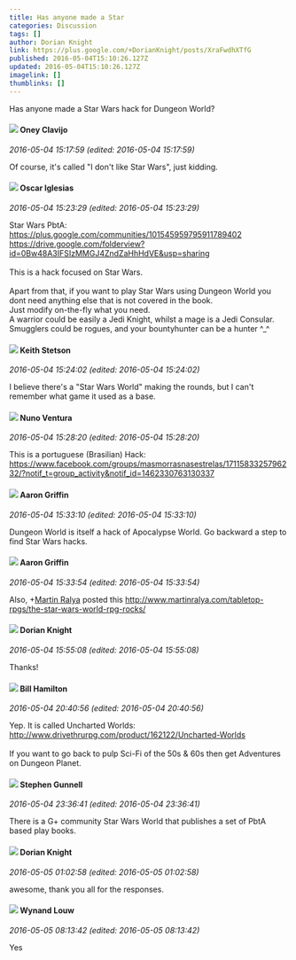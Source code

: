 ```yaml
---
title: Has anyone made a Star
categories: Discussion
tags: []
author: Dorian Knight
link: https://plus.google.com/+DorianKnight/posts/XraFwdhXTfG
published: 2016-05-04T15:10:26.127Z
updated: 2016-05-04T15:10:26.127Z
imagelink: []
thumblinks: []
---
```


Has anyone made a Star Wars hack for Dungeon World? 
<div id='comment z121zjpxpzuozlixs04cizno4s2cghryi20'>
  <h4><img src='{{site.baseurl}}//images/avatars/110983326464970369421_photo.jpg'> Oney Clavijo</h4>
      <p><cite>2016-05-04 15:17:59 (edited: 2016-05-04 15:17:59)</cite></p>
        <p>Of course, it&#39;s called &quot;I don&#39;t like Star Wars&quot;, just kidding.</p>
</div>
        

<div id='comment z121zjpxpzuozlixs04cizno4s2cghryi20'>
  <h4><img src='{{site.baseurl}}//images/avatars/109372144039403367253_photo.jpg'> Oscar Iglesias</h4>
      <p><cite>2016-05-04 15:23:29 (edited: 2016-05-04 15:23:29)</cite></p>
        <p>Star Wars PbtA: <a href="https://plus.google.com/communities/101545959795911789402" class="ot-anchor">https://plus.google.com/communities/101545959795911789402</a><br /><a href="https://drive.google.com/folderview?id=0Bw48A3IFSIzMMGJ4ZndZaHhHdVE&amp;usp=sharing" class="ot-anchor">https://drive.google.com/folderview?id=0Bw48A3IFSIzMMGJ4ZndZaHhHdVE&amp;usp=sharing</a><br /><br />This is a hack focused on Star Wars.<br /><br />Apart from that, if you want to play Star Wars using Dungeon World you dont need anything else that is not covered in the book.<br />Just modify on-the-fly what you need. <br />A warrior could be easily a Jedi Knight, whilst a mage is a Jedi Consular.<br />Smugglers could be rogues, and your bountyhunter can be a hunter ^_^</p>
</div>
        

<div id='comment z121zjpxpzuozlixs04cizno4s2cghryi20'>
  <h4><img src='{{site.baseurl}}//images/avatars/113990765511580864989_photo.jpg'> Keith Stetson</h4>
      <p><cite>2016-05-04 15:24:02 (edited: 2016-05-04 15:24:02)</cite></p>
        <p>I believe there&#39;s a &quot;Star Wars World&quot; making the rounds, but I can&#39;t remember what game it used as a base.</p>
</div>
        

<div id='comment z121zjpxpzuozlixs04cizno4s2cghryi20'>
  <h4><img src='{{site.baseurl}}//images/avatars/100324320249064816126_photo.jpg'> Nuno Ventura</h4>
      <p><cite>2016-05-04 15:28:20 (edited: 2016-05-04 15:28:20)</cite></p>
        <p>This is a portuguese (Brasilian) Hack:  <a href="https://www.facebook.com/groups/masmorrasnasestrelas/1711583325796232/?notif_t=group_activity&amp;notif_id=1462330763130337" class="ot-anchor">https://www.facebook.com/groups/masmorrasnasestrelas/1711583325796232/?notif_t=group_activity&amp;notif_id=1462330763130337</a></p>
</div>
        

<div id='comment z121zjpxpzuozlixs04cizno4s2cghryi20'>
  <h4><img src='{{site.baseurl}}//images/avatars/103667855585775066713_photo.jpg'> Aaron Griffin</h4>
      <p><cite>2016-05-04 15:33:10 (edited: 2016-05-04 15:33:10)</cite></p>
        <p>Dungeon World is itself a hack of Apocalypse World. Go backward a step to find Star Wars hacks.</p>
</div>
        

<div id='comment z121zjpxpzuozlixs04cizno4s2cghryi20'>
  <h4><img src='{{site.baseurl}}//images/avatars/103667855585775066713_photo.jpg'> Aaron Griffin</h4>
      <p><cite>2016-05-04 15:33:54 (edited: 2016-05-04 15:33:54)</cite></p>
        <p>Also, <span class="proflinkWrapper"><span class="proflinkPrefix">+</span><a class="proflink" href="https://plus.google.com/110971724630690941607" oid="110971724630690941607">Martin Ralya</a></span> posted this <a href="http://www.martinralya.com/tabletop-rpgs/the-star-wars-world-rpg-rocks/" class="ot-anchor">http://www.martinralya.com/tabletop-rpgs/the-star-wars-world-rpg-rocks/</a></p>
</div>
        

<div id='comment z121zjpxpzuozlixs04cizno4s2cghryi20'>
  <h4><img src='{{site.baseurl}}//images/avatars/112430647495102392169_photo.jpg'> Dorian Knight</h4>
      <p><cite>2016-05-04 15:55:08 (edited: 2016-05-04 15:55:08)</cite></p>
        <p>Thanks!</p>
</div>
        

<div id='comment z121zjpxpzuozlixs04cizno4s2cghryi20'>
  <h4><img src='{{site.baseurl}}//images/avatars/106197008211058747251_photo.jpg'> Bill Hamilton</h4>
      <p><cite>2016-05-04 20:40:56 (edited: 2016-05-04 20:40:56)</cite></p>
        <p>Yep.  It is called Uncharted Worlds: <a href="http://www.drivethrurpg.com/product/162122/Uncharted-Worlds" class="ot-anchor">http://www.drivethrurpg.com/product/162122/Uncharted-Worlds</a><br /><br />If you want to go back to pulp Sci-Fi of the 50s &amp; 60s then get Adventures on Dungeon Planet.</p>
</div>
        

<div id='comment z121zjpxpzuozlixs04cizno4s2cghryi20'>
  <h4><img src='{{site.baseurl}}//images/avatars/110465856174742482378_photo.jpg'> Stephen Gunnell</h4>
      <p><cite>2016-05-04 23:36:41 (edited: 2016-05-04 23:36:41)</cite></p>
        <p>There is a G+ community Star Wars World that publishes a set of PbtA based play books.</p>
</div>
        

<div id='comment z121zjpxpzuozlixs04cizno4s2cghryi20'>
  <h4><img src='{{site.baseurl}}//images/avatars/112430647495102392169_photo.jpg'> Dorian Knight</h4>
      <p><cite>2016-05-05 01:02:58 (edited: 2016-05-05 01:02:58)</cite></p>
        <p>awesome, thank you all for the responses.</p>
</div>
        

<div id='comment z121zjpxpzuozlixs04cizno4s2cghryi20'>
  <h4><img src='{{site.baseurl}}//images/avatars/111256963556395023796_photo.jpg'> Wynand Louw</h4>
      <p><cite>2016-05-05 08:13:42 (edited: 2016-05-05 08:13:42)</cite></p>
        <p>Yes</p>
</div>
        